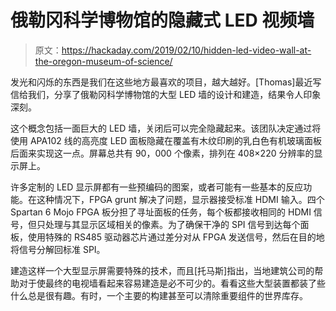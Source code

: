 # 俄勒冈科学博物馆的隐藏式 LED 视频墙

> 原文：<https://hackaday.com/2019/02/10/hidden-led-video-wall-at-the-oregon-museum-of-science/>

发光和闪烁的东西是我们在这些地方最喜欢的项目，越大越好。[Thomas]最近写信给我们，分享了俄勒冈科学博物馆的大型 LED 墙的设计和建造，结果令人印象深刻。

这个概念包括一面巨大的 LED 墙，关闭后可以完全隐藏起来。该团队决定通过将使用 APA102 线的高亮度 LED 面板隐藏在覆盖有木纹印刷的乳白色有机玻璃面板后面来实现这一点。屏幕总共有 90，000 个像素，排列在 408×220 分辨率的显示屏上。

许多定制的 LED 显示屏都有一些预编码的图案，或者可能有一些基本的反应功能。在这种情况下，FPGA grunt 解决了问题，显示器接受标准 HDMI 输入。四个 Spartan 6 Mojo FPGA 板分担了寻址面板的任务，每个板都接收相同的 HDMI 信号，但只处理与其显示区域相关的像素。为了确保干净的 SPI 信号到达每个面板，使用特殊的 RS485 驱动器芯片通过差分对从 FPGA 发送信号，然后在目的地将信号分解回标准 SPI。

建造这样一个大型显示屏需要特殊的技术，而且[托马斯]指出，当地建筑公司的帮助对于使最终的电视墙看起来容易建造是必不可少的。看看这些大型装置都装了些什么总是很有趣。有时，一个主要的构建甚至可以清除重要组件的世界库存。
